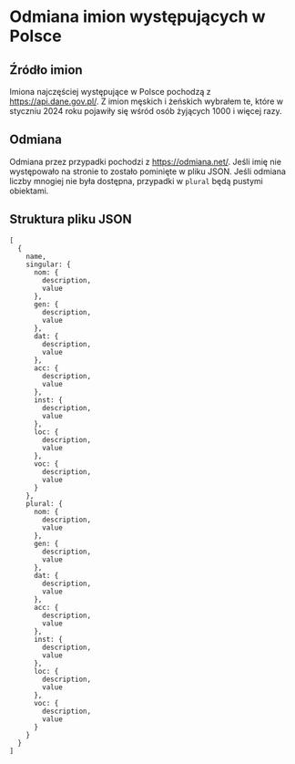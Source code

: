 # Odmiana imion występujących w Polsce

## Źródło imion

Imiona najczęściej występujące w Polsce pochodzą z https://api.dane.gov.pl/. Z imion męskich i żeńskich wybrałem te, które w styczniu 2024 roku pojawiły się wśród osób żyjących 1000 i więcej razy.

## Odmiana

Odmiana przez przypadki pochodzi z https://odmiana.net/. Jeśli imię nie występowało na stronie to zostało pominięte w pliku JSON. Jeśli odmiana liczby mnogiej nie była dostępna, przypadki w `plural` będą pustymi obiektami.

## Struktura pliku JSON

```
[
  {
    name,
    singular: {
      nom: {
        description,
        value
      },
      gen: {
        description,
        value
      },
      dat: {
        description,
        value
      },
      acc: {
        description,
        value
      },
      inst: {
        description,
        value
      },
      loc: {
        description,
        value
      },
      voc: {
        description,
        value
      }
    },
    plural: {
      nom: {
        description,
        value
      },
      gen: {
        description,
        value
      },
      dat: {
        description,
        value
      },
      acc: {
        description,
        value
      },
      inst: {
        description,
        value
      },
      loc: {
        description,
        value
      },
      voc: {
        description,
        value
      }
    }  
  }
]
```
